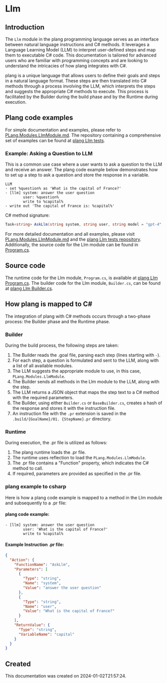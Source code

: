 # Llm

## Introduction
The `Llm` module in the plang programming language serves as an interface between natural language instructions and C# methods. It leverages a Language Learning Model (LLM) to interpret user-defined steps and map them to executable C# code. This documentation is tailored for advanced users who are familiar with programming concepts and are looking to understand the intricacies of how plang integrates with C#.

plang is a unique language that allows users to define their goals and steps in a natural language format. These steps are then translated into C# methods through a process involving the LLM, which interprets the steps and suggests the appropriate C# methods to execute. This process is facilitated by the Builder during the build phase and by the Runtime during execution.

## Plang code examples
For simple documentation and examples, please refer to [PLang.Modules.LlmModule.md](./PLang.Modules.LlmModule.md). The repository containing a comprehensive set of examples can be found at [plang Llm tests](https://github.com/PLangHQ/plang/tree/main/Tests/Llm).

### Example: Asking a Question to LLM
This is a common use case where a user wants to ask a question to the LLM and receive an answer. The plang code example below demonstrates how to set up a step to ask a question and store the response in a variable.

```plang
LLM
- set %question% as 'What is the capital of France?'
- [llm] system: answer the user question
        user: %question%
        write to %capital%
- write out 'The capital of France is: %capital%'
```

C# method signature:
```csharp
Task<string> AskLlm(string system, string user, string model = "gpt-4", double temperature = 0, double topP = 0, double frequencyPenalty = 0.0, double presencePenalty = 0.0, int maxLength = 4000, bool cacheResponse = true, string llmResponseType = null);
```

For more detailed documentation and all examples, please visit [PLang.Modules.LlmModule.md](./PLang.Modules.LlmModule.md) and the [plang Llm tests repository](https://github.com/PLangHQ/plang/tree/main/Tests/Llm). Additionally, the source code for the Llm module can be found in [Program.cs](https://github.com/PLangHQ/plang/tree/main/PLang/Modules/PLang.Modules.LlmModule/Program.cs).

## Source code
The runtime code for the Llm module, `Program.cs`, is available at [plang Llm Program.cs](https://github.com/PLangHQ/plang/tree/main/PLang/Modules/PLang.Modules.LlmModule/Program.cs).
The builder code for the Llm module, `Builder.cs`, can be found at [plang Llm Builder.cs](https://github.com/PLangHQ/plang/tree/main/PLang/Modules/PLang.Modules.LlmModule/Builder.cs).

## How plang is mapped to C#
The integration of plang with C# methods occurs through a two-phase process: the Builder phase and the Runtime phase.

### Builder
During the build process, the following steps are taken:
1. The Builder reads the .goal file, parsing each step (lines starting with `-`).
2. For each step, a question is formulated and sent to the LLM, along with a list of all available modules.
3. The LLM suggests the appropriate module to use, in this case, `PLang.Modules.LlmModule`.
4. The Builder sends all methods in the Llm module to the LLM, along with the step.
5. The LLM returns a JSON object that maps the step text to a C# method with the required parameters.
6. The Builder, using either `Builder.cs` or `BaseBuilder.cs`, creates a hash of the response and stores it with the instruction file.
7. An instruction file with the `.pr` extension is saved in the `.build/{GoalName}/01. {StepName}.pr` directory.

### Runtime
During execution, the .pr file is utilized as follows:
1. The plang runtime loads the .pr file.
2. The runtime uses reflection to load the `PLang.Modules.LlmModule`.
3. The .pr file contains a "Function" property, which indicates the C# method to call.
4. If required, parameters are provided as specified in the .pr file.

### plang example to csharp
Here is how a plang code example is mapped to a method in the Llm module and subsequently to a .pr file:

#### plang code example:
```plang
- [llm] system: answer the user question
        user: 'What is the capital of France?'
        write to %capital%
```

#### Example Instruction .pr file:
```json
{
  "Action": {
    "FunctionName": "AskLlm",
    "Parameters": [
      {
        "Type": "string",
        "Name": "system",
        "Value": "answer the user question"
      },
      {
        "Type": "string",
        "Name": "user",
        "Value": "What is the capital of France?"
      }
    ],
    "ReturnValue": {
      "Type": "string",
      "VariableName": "capital"
    }
  }
}
```

## Created
This documentation was created on 2024-01-02T21:57:24.